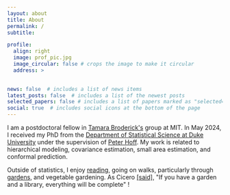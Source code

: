 ```yaml
---
layout: about
title: About
permalink: /
subtitle: 

profile:
  align: right
  image: prof_pic.jpg
  image_circular: false # crops the image to make it circular
  address: >
   

news: false  # includes a list of news items
latest_posts: false  # includes a list of the newest posts
selected_papers: false # includes a list of papers marked as "selected={true}"
social: true  # includes social icons at the bottom of the page
---
```



I am a postdoctoral fellow in [Tamara Broderick's](https://tamarabroderick.com/) group at MIT.
In May 2024, I received my PhD from the [Department of Statistical Science at Duke University](http://stat.duke.edu) under the supervision of [Peter Hoff](http://pdhoff.github.io).
My work is related to hierarchical modeling, covariance estimation, small area estimation, and conformal prediction.

<!---Broadly, I develop methodology that improves inferential precision in analyses with data obtained from multiple groups. I am particularly interested in developing straightforward methods that are robust to mis-specification without sacrificing usefulness. --->



Outside of statistics, I enjoy [reading](https://www.goodreads.com/user/show/86311097-bets-bersson), going on walks, particularly through [gardens](https://www.instagram.com/bs_fave_flowers/), and vegetable gardening. As Cicero [[said]](https://pages.pomona.edu/~cmc24747/sources/cic_web/cic_fam_9.htm), "If you have a garden and a library, everything will be complete" !
